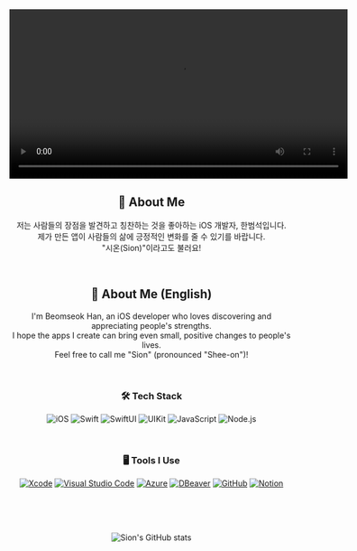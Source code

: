 <video width="600" controls>
  <source src="[https://github.com/sion555/SionWelcome/raw/main/WelcomeSion.mp4](https://github.com/sion555/SionWelcome/raw/main/WelcomeSion.mp4)" type="video/mp4">
  Your browser does not support the video tag.
</video>

<div align="center">

## 👋 About Me
저는 사람들의 장점을 발견하고 칭찬하는 것을 좋아하는 iOS 개발자, 한범석입니다.  
제가 만든 앱이 사람들의 삶에 긍정적인 변화를 줄 수 있기를 바랍니다.  
"시온(Sion)"이라고도 불러요!

<br>

## 👋 About Me (English)
I'm Beomseok Han, an iOS developer who loves discovering and appreciating people's strengths.  
I hope the apps I create can bring even small, positive changes to people's lives.  
Feel free to call me "Sion" (pronounced "Shee-on")!


<br>

<div align="center">
  
### 🛠 Tech Stack

![iOS](https://img.shields.io/badge/iOS-000000?style=for-the-badge&logo=ios&logoColor=white)
![Swift](https://img.shields.io/badge/Swift-F05138?style=for-the-badge&logo=swift&logoColor=white)
![SwiftUI](https://img.shields.io/badge/SwiftUI-0078D7?style=for-the-badge&logo=swift&logoColor=white)
![UIKit](https://img.shields.io/badge/UIKit-2396F3?style=for-the-badge&logo=uikit&logoColor=white)
![JavaScript](https://img.shields.io/badge/JavaScript-F7DF1E?style=for-the-badge&logo=javascript&logoColor=black)
![Node.js](https://img.shields.io/badge/Node.js-339933?style=for-the-badge&logo=node.js&logoColor=white)

</div>

<br>

<div align="center">
  
### 🖥 Tools I Use


[![Xcode](https://img.shields.io/badge/Xcode-1575F9?style=for-the-badge&logo=xcode&logoColor=white)](https://developer.apple.com/xcode/)
[![Visual Studio Code](https://img.shields.io/badge/VSCode-007ACC?style=for-the-badge&logo=visual-studio-code&logoColor=white)](https://code.visualstudio.com/)
[![Azure](https://img.shields.io/badge/Azure-0078D4?style=for-the-badge&logo=microsoft-azure&logoColor=white)](https://azure.microsoft.com/)
[![DBeaver](https://img.shields.io/badge/DBeaver-372923?style=for-the-badge&logo=dbeaver&logoColor=white)](https://dbeaver.io/)
[![GitHub](https://img.shields.io/badge/GitHub-181717?style=for-the-badge&logo=github&logoColor=white)](https://github.com/sion555)
[![Notion](https://img.shields.io/badge/Notion-000000?style=for-the-badge&logo=notion&logoColor=white)](https://www.notion.so/)

</div>

<br>
<br>
<br>

<!--## 🧐 Status -->
![Sion's GitHub stats](https://github-readme-stats.vercel.app/api?username=sion555&show_icons=true&theme=radical)

</div>

<br>


